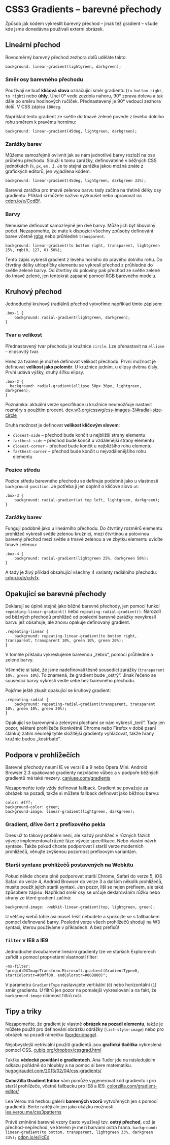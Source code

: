 CSS3 Gradients – barevné přechody
=================================

Způsob jak kódem vykreslit barevný přechod – jinak též gradient – všude kde jsme donedávna používali externí obrázek. 

Lineární přechod
----------------

Rovnoměrný barevný přechod zezhora dolů uděláte takto:

    background: linear-gradient(lightgreen, darkgreen);

### Směr osy barevného přechodu

Používají se buď **klíčová slova** označující směr gradientu (`to bottom right`, `to right`) nebo **úhly**. Úhel 0&deg; vede zezdola nahoru, 90&deg; zprava doleva a tak dále po směru hodinových ručiček. Přednastavený je 90&deg; vedoucí zezhora dolů. V CSS zápisu `180deg`.

Například tento gradient ze světle do tmavě zelené povede z levého dolního rohu směrem k pravému hornímu:

    background: linear-gradient(45deg, lightgreen, darkgreen);

### Zarážky barev

Můžeme samozřejmě ovlivnit jak se nám jednotlivé barvy rozloží na ose průběhu přechodu. Slouží k tomu zarážky, definovatelné v běžných CSS jednotkách (`%`, `px`, `em` …). Je to stejná zarážka jakou možná znáte z grafických editorů, jen vyjádřena kódem.

    background: linear-gradient(45deg, lightgreen, darkgreen 33%);

Barevná zarážka pro tmavě zelenou barvu tady začíná na třetině délky osy gradientu. Příklad si můžete naživo vyzkoušet nebo upravovat na [cdpn.io/e/CcdBf](http://cdpn.io/e/CcdBf).

### Barvy

Nemusíme definovat samozřejmě jen dvě barvy. Může jich být libovolný počet. Nezapomeňte, že máte k dispozici všechny způsoby definování barev včetně [rgba](css3-rgba.md) nebo průhledné `transparent`. 

    background: linear-gradient(to bottom right, transparent, lightgreen 25%, rgb(0, 127, 0) 50%);
    
Tento zápis vykreslí gradient z levého horního do pravého dolního rohu. Do čtvrtiny délky uhlopříčky elementu se vykreslí přechod z průhledné do světle zelené barvy. Od čtvrtiny do poloviny pak přechod ze světle zelené do tmavě zelené, jen tentokrát zapsané pomocí RGB barevného modelu.  

Kruhový přechod
----------------

Jednoduchý kruhový (radiální) přechod vytvoříme například tímto zápisem:

    .box-1 {
        background: radial-gradient(lightgreen, darkgreen);
    }

### Tvar a velikost

Přednastavený tvar přechodu je kružnice `circle`. Lze přenastavit na `ellipse` – elipsovitý tvar.

Hned za tvarem je možné definovat velikost přechodu. První možnost je definovat **velikost jako poloměr**. U kružnice jedním, u elipsy dvěma čísly. První udává výšky, druhý šířku elipsy.

    .box-2 {
      background: radial-gradient(ellipse 50px 30px, lightgreen, darkgreen);
    }

Poznámka: aktuální verze specifikace u kružnice neumožňuje nastavit rozměry s použitím procent. [dev.w3.org/csswg/css-images-3/#radial-size-circle](http://dev.w3.org/csswg/css-images-3/#radial-size-circle)

Druhá možnost je definovat **velikost klíčovým slovem**:

* `closest-side` – přechod bude končit u nejbližší strany elementu
* `farthest-side` – přechod bude končit u vzdálenější strany elementu
* `closest-corner` – přechod bude končit u nejbližšího rohu elementu
* `farthest-corner` – přechod bude končit u nejvzdálenějšího rohu elementu

### Pozice středu

Pozice středu barevného přechodu se definuje podobně jako u vlastnosti `background-position`. Je potřeba ji jen doplnit o klíčové slovo `at`:

    .box-3 {
        background: radial-gradient(at top left, lightgreen, darkgreen);
    }

### Zarážky barev

Fungují podobně jako u lineárního přechodu. Do čtvrtiny rozměrů elementu prohlížeč vykreslí světle zelenou kružnici, mezi čtvrtinou a polovinou barevný přechod mezi světle a tmavě zelenou a ve zbytku elementu uvidíte tmavě zelenou:

    .box-4 {
        background: radial-gradient(lightgreen 25%, darkgreen 50%);
    }

A tady je živý příklad obsahující všechny 4 varianty radiálního přechodu: [cdpn.io/e/cdyfx](http://cdpn.io/e/cdyfx).


Opakující se barevné přechody
-----------------------------

Deklarují se úplně stejně jako běžné barevné přechody, jen pomocí funkcí `repeating-linear-gradient()` nebo `repeating-radial-gradient()`. Narozdíl od běžných přechodů prohlížeč od poslední barevné zarážky nevykreslí barvu jež obsahuje, ale znovu opakuje definovaný gradient.

    .repeating-linear {
        background: repeating-linear-gradient(to bottom right, transparent, transparent 10%, green 10%, green 20%);
    }
    
V tomhle příkladu vykreslujeme barevnou „zebru“, pomocí průhledné a zelené barvy. 

Všimněte si také, že jsme nadefinovali těsně sousedící zarážky (`transparent 10%, green 10%`). To znamená, že gradient bude „ostrý“. Jinak řečeno se sousedící barvy vykreslí vedle sebe bez barevného přechodu.

Pojďme ještě zkusit opakující se kruhový gradient:

    .repeating-radial {
        background: repeating-radial-gradient(transparent, transparent 10%, green 10%, green 20%);
    }
    
Opakující se barevnými a zelenými plochami se nám vykreslí „terč“. Tady jen pozor, některé prohlížeče (konkrétně Chrome nebo Firefox v době psaní článku) zatím neumějí tyhle složitější gradienty vyhlazovat, takže hrany kružnic budou „kostrbaté“.   

Podpora v prohlížečích
----------------------

Barevné přechody neumí IE ve verzi 8 a 9 nebo Opera Mini. Android Browser 2.3 opakované gradienty nezvládne vůbec a v podpoře běžných gradientů má také mezery. [caniuse.com/gradients](http://caniuse.com/gradients)

Nezapomeňte tedy vždy definovat fallback. Gradient se považuje za obrázek na pozadí, takže si můžete fallback definovat jako běžnou barvu:

    color: #fff;
    background-color: green;
    background-image: linear-gradient(lightgreen, darkgreen);



### Gradient, dříve čert z prefixového pekla

Dnes už to takový problém není, ale každý prohlížeč v různých fázích vývoje implementoval různé fáze vývoje specifikace. Nebo vlastní návrh syntaxe. Takže pokud chcete podporovat i starší verze moderních prohlížečů, věnujte zvýšenou pozornost prefixovým variantám. 

### Starší syntaxe prohlížečů postavených na Webkitu

Pokud někde chcete plně podporovat starší Chrome, Safari do verze 5, iOS Safari do verze 4, Android Browser do verze 3 a dalších několik prohlížečů, musíte použít jejich starší syntaxi. Jen pozor, liší se nejen prefixem, ale také způsobem zápisu. Například směr osy se určuje deklarováním růžku nebo strany ze které gradient začíná:

    background-image: -webkit-linear-gradient(top, lightgreen, green); 

U většiny webů tohle asi muset řešit nebudete a spokojíte se s fallbackem pomocí definované barvy. Poslední verze všech prohlížečů shodují na W3 syntaxi, kterou používáme v příkladech. A bez prefixů!


### `filter` v IE8 a IE9

Jednoduché dvoubarevné lineární gradienty lze ve starších Explorerech zařídit s pomocí proprietární vlastností filter:

    -ms-filter: "progid:DXImageTransform.Microsoft.gradient(GradientType=0, startColorstr=#00ff00, endColorstr=#008800)";
    
V parametru `GradientType` nastavujete vertikální (`0`) nebo horizontální (`1`) směr gradientu. U filtrů jen pozor na pomalejší vykreslování a na fakt, že `background-image` účinnost filtrů ruší.
    
    
Tipy a triky
-------

Nezapomeňte, že gradient je vlastně **obrázek na pozadí elementu**, takže je můžete použít pro definování obrázku odrážky (`list-style-image`) nebo pro obrázek na pozadí rámečku ([border-image](css3-border-image.md)).

Nejobvyklejší netriviální použití gradientů jsou **grafická tlačítka** vykreslená pomocí CSS. [cubiq.org/dropbox/cssgrad.html](http://cubiq.org/dropbox/cssgrad.html)

Takřka **vědecké povídání o gradientech**. Ana Tudor jde na následujícím odkazu pořádně do hloubky a na pomoc si bere matematiku. [hugogiraudel.com/2013/02/04/css-gradients/](http://hugogiraudel.com/2013/02/04/css-gradients/)

**ColorZilla Gradient Editor** vám pomůže vygenerovat kód gradientu i pro starší prohlížeče, včetně fallbacku pro IE8 a IE9. [colorzilla.com/gradient-editor/](http://colorzilla.com/gradient-editor/)

Lea Verou má hezkou galerii **barevných vzorů** vytvořených jen s pomocí gradientů. Berte raději ale jen jako ukázku možností. [lea.verou.me/css3patterns](http://lea.verou.me/css3patterns)

Právě zmíněné barevné vzory často využívají tzv. **ostrý přechod**, což je přechod-nepřechod, ve kterém je mezi barvami ostrá hrana. `background: linear-gradient(to bottom, transparent, lightgreen 33%, darkgreen 33%);`  [cdpn.io/e/licEd](http://cdpn.io/e/licEd)




